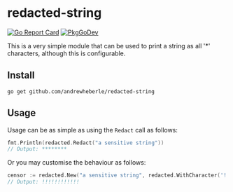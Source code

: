 # redacted-string

[![Go Report Card](https://goreportcard.com/badge/github.com/andrewheberle/redacted-string?style=flat-square)](https://goreportcard.com/report/github.com/andrewheberle/redacted-string)
[![PkgGoDev](https://pkg.go.dev/badge/mod/github.com/andrewheberle/redacted-string)](https://pkg.go.dev/mod/github.com/andrewheberle/redacted-string)

This is a very simple module that can be used to print a string as all '*' characters, although this is configurable.

## Install

```shell
go get github.com/andrewheberle/redacted-string
```

## Usage

Usage can be as simple as using the `Redact` call as follows:

```go
fmt.Println(redacted.Redact("a sensitive string"))
// Output: ********
```

Or you may customise the behaviour as follows:

```go
censor := redacted.New("a sensitive string", redacted.WithCharacter('!'), redacted.WithLength(12))
// Output: !!!!!!!!!!!!
```
